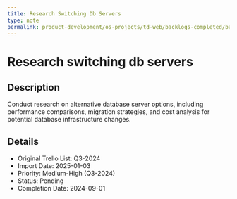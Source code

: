 ```yaml
---
title: Research Switching Db Servers
type: note
permalink: product-development/os-projects/td-web/backlogs-completed/backlog-specs/research-switching-db-servers
---
```


# Research switching db servers

## Description
Conduct research on alternative database server options, including performance comparisons, migration strategies, and cost analysis for potential database infrastructure changes.

## Details
- Original Trello List: Q3-2024
- Import Date: 2025-01-03
- Priority: Medium-High (Q3-2024)
- Status: Pending
- Completion Date: 2024-09-01